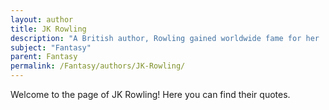 ```yaml
---
layout: author
title: JK Rowling
description: "A British author, Rowling gained worldwide fame for her 'Harry Potter' series, which follows the adventures of a young wizard and addresses themes of friendship, courage, and the battle between good and evil."
subject: "Fantasy"
parent: Fantasy
permalink: /Fantasy/authors/JK-Rowling/
---
```


Welcome to the page of JK Rowling! Here you can find their quotes.
